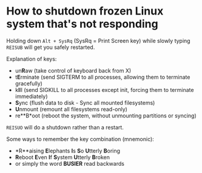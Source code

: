 # How to shutdown frozen Linux system that's not responding
Holding down `Alt + SysRq` (SysRq = Print Screen key) while slowly typing `REISUB` will get you safely restarted. 

Explanation of keys:
- un**R**aw (take control of keyboard back from X)
- t**E**rminate (send SIGTERM to all processes, allowing them to terminate gracefully)
- k**I**ll (send SIGKILL to all processes except init, forcing them to terminate immediately)
- **S**ync (flush data to disk - Sync all mounted filesystems)
- **U**nmount (remount all filesystems read-only)
- re**B*oot (reboot the system, without unmounting partitions or syncing)

`REISUO` will do a shutdown rather than a restart.

Some ways to remember the key combination (mnemonic):
- *R**aising **E**lephants **I**s **S**o **U**tterly **B**oring
- **R**eboot **E**ven **I**f **S**ystem **U**tterly **B**roken
- or simply the word **BUSIER** read backwards
